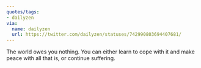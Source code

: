 ```yaml
---
quotes/tags:
- dailyzen
via:
  name: dailyzen
  url: https://twitter.com/dailyzen/statuses/742990803694407681/
---
```


The world owes you nothing. You can either learn to cope with it and make peace with all that is, or continue suffering.